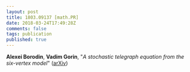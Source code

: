 ```yaml
---
layout: post
title: 1803.09137 [math.PR]
date: 2018-03-24T17:49:28Z
comments: false
tags: publication
published: true
---
```


<b>Alexei Borodin</b>, <b>Vadim Gorin</b>, "<i>A stochastic telegraph equation from the six-vertex model</i>" ([arXiv](http://arxiv.org/abs/1803.09137v1))
